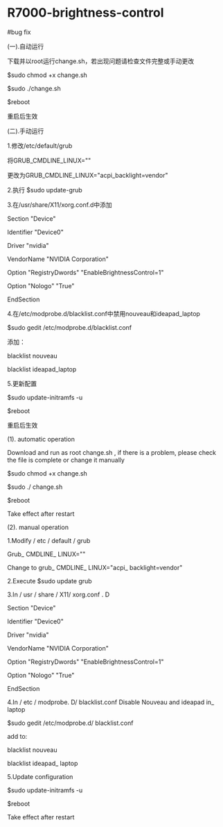 # R7000-brightness-control
#bug fix


(一).自动运行

下载并以root运行change.sh，若出现问题请检查文件完整或手动更改

$sudo chmod +x change.sh

$sudo ./change.sh

$reboot 

重启后生效

(二).手动运行

1.修改/etc/default/grub

将GRUB_CMDLINE_LINUX=""

更改为GRUB_CMDLINE_LINUX="acpi_backlight=vendor"

2.执行 $sudo update-grub

3.在/usr/share/X11/xorg.conf.d中添加

Section "Device"

Identifier "Device0"

Driver "nvidia"

VendorName "NVIDIA Corporation"

Option "RegistryDwords" "EnableBrightnessControl=1"

Option "Nologo" "True"

EndSection

4.在/etc/modprobe.d/blacklist.conf中禁用nouveau和ideapad_laptop

$sudo gedit /etc/modprobe.d/blacklist.conf

添加：

blacklist nouveau

blacklist ideapad_laptop

5.更新配置

$sudo update-initramfs -u

$reboot

重启后生效

(1). automatic operation

Download and run as root change.sh , if there is a problem, please check the file is complete or change it manually

$sudo chmod +x  change.sh

$sudo ./ change.sh

$reboot

Take effect after restart

(2). manual operation

1.Modify / etc / default / grub

Grub_ CMDLINE_ LINUX=""

Change to grub_ CMDLINE_ LINUX="acpi_ backlight=vendor"

2.Execute $sudo update grub

3.In / usr / share / X11/ xorg.conf . D

Section "Device"

Identifier "Device0"

Driver "nvidia"

VendorName "NVIDIA Corporation"

Option "RegistryDwords" "EnableBrightnessControl=1"

Option "Nologo" "True"

EndSection

4.In / etc / modprobe. D/ blacklist.conf Disable Nouveau and ideapad in_ laptop

$sudo gedit /etc/modprobe.d/ blacklist.conf

add to:

blacklist nouveau

blacklist ideapad_ laptop

5.Update configuration

$sudo update-initramfs -u

$reboot

Take effect after restart
